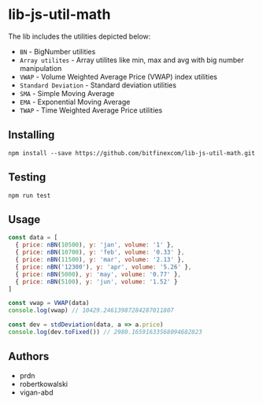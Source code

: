 # lib-js-util-math

The lib includes the utilities depicted below:
- `BN` - BigNumber utilities
- `Array utilites` - Array utilites like min, max and avg with big number manipulation
- `VWAP` - Volume Weighted Average Price (VWAP) index utilities
- `Standard Deviation` - Standard deviation utilities
- `SMA` - Simple Moving Average 
- `EMA` - Exponential Moving Average 
- `TWAP` - Time Weighted Average Price utilities

## Installing
```console
npm install --save https://github.com/bitfinexcom/lib-js-util-math.git
```

## Testing
```console
npm run test
```

## Usage
```javascript
const data = [
  { price: nBN(10500), y: 'jan', volume: '1' },
  { price: nBN(10700), y: 'feb', volume: '0.33' },
  { price: nBN(11500), y: 'mar', volume: '2.13' },
  { price: nBN('12300'), y: 'apr', volume: '5.26' },
  { price: nBN(5000), y: 'may', volume: '0.77' },
  { price: nBN(5100), y: 'jun', volume: '1.52' }
]

const vwap = VWAP(data)
console.log(vwap) // 10429.24613987284287011807

const dev = stdDeviation(data, a => a.price)
console.log(dev.toFixed()) // 2980.16591633568094682823

```

## Authors
- prdn
- robertkowalski
- vigan-abd

